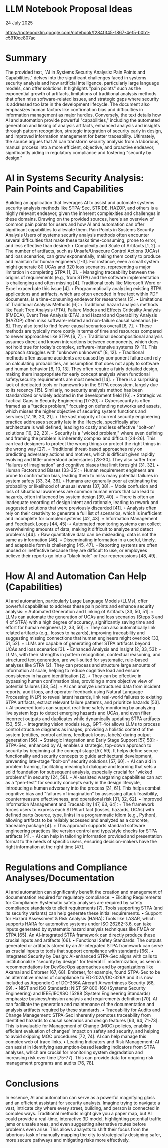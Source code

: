 # LLM Notebook Proposal Ideas
24 July 2025

https://notebooklm.google.com/notebook/f284f345-1867-4ef5-b0b1-c5910ce807ac

# Summary
The provided text, "AI in Systems Security Analysis: Pain Points and Capabilities," delves into the significant challenges faced in systems security analysis and how artificial intelligence, particularly large language models, can offer solutions. It highlights "pain points" such as the exponential growth of artifacts, limitations of traditional analysis methods that often miss software-related issues, and strategic gaps where security is addressed too late in the development lifecycle. The document also emphasizes human factors like confirmation bias and difficulties in information management as major hurdles. Conversely, the text details how AI and automation provide powerful "capabilities," including the automated generation and linking of analysis artifacts, enhanced analysis and insights through pattern recognition, strategic integration of security early in design, and improved information management for better traceability. Ultimately, the source argues that AI can transform security analysis from a laborious, manual process into a more efficient, objective, and proactive endeavor, significantly aiding in regulatory compliance and fostering "security by design."

# AI in Systems Security Analysis: Pain Points and Capabilities
Building an application that leverages AI to assist and automate systems security analysis methods like STPA-Sec, STRIDE, HAZOP, and others is a highly relevant endeavor, given the inherent complexities and challenges in these domains. Drawing on the provided sources, here's an overview of common pain points for users and how AI and automation can offer significant capabilities to alleviate them.
Pain Points in Systems Security Analysis
Users of systems security analysis methods often encounter several difficulties that make these tasks time-consuming, prone to error, and less effective than desired:
• Complexity and Scale of Artifacts [1, 2]:
    ◦ The number of artifacts, such as Unsafe/Unsecure Control Actions (UCAs) and loss scenarios, can grow exponentially, making them costly to produce and maintain for human engineers [1-3]. For instance, even a small system might generate 80 UCAs and 320 loss scenarios, representing a major limitation in completing STPA [1, 2].
    ◦ Managing traceability between the origins of requirements (e.g., from STPA) and the software implementation is challenging and often missing [4]. Traditional tools like Microsoft Word or Excel exacerbate this issue [4].
    ◦ Programmatically analyzing existing STPA applications and artifacts, which are often encoded in free text within PDF documents, is a time-consuming endeavor for researchers [5].
• Limitations of Traditional Analysis Methods [6]:
    ◦ Traditional hazard analysis methods like Fault Tree Analysis (FTA), Failure Modes and Effects Criticality Analysis (FMECA), Event Tree Analysis (ETA), and Hazard and Operability Analysis (HAZOP) often miss software-related and non-failure causal scenarios [6-8]. They also tend to find fewer causal scenarios overall [6, 7].
    ◦ These methods are typically more costly in terms of time and resources compared to newer approaches like STPA [6, 7].
    ◦ Traditional decompositional analysis assumes direct and known interactions between components, which does not hold true for today's complex, software-intensive systems [9-11]. This approach struggles with "unknown unknowns" [8, 12].
    ◦ Traditional methods often assume accidents are caused by component failure and rely on calculating probabilities, an assumption that does not apply to software and human behavior [8, 10, 13]. They often require a fairly detailed design, making them inappropriate for early concept analysis when functional safety/security requirements are most needed [14].
    ◦ There is a surprising lack of dedicated tools or frameworks in the STPA ecosystem, largely due to its recency [15]. Similarly, no security analysis method has been standardized or widely adopted in the development field [16].
• Strategic vs. Tactical Gaps in Security Engineering [17-20]:
    ◦ Cybersecurity is often framed as a "tactics problem," focusing on defending networks and assets, which misses the higher objective of securing system functions and services [17, 18, 20, 21].
    ◦ The vast majority of current security engineering practice addresses security late in the lifecycle, specifically after architecture is well defined, leading to costly and less effective "bolt-on" solutions [19, 22, 23].
    ◦ Security is a "wicked problem," where even defining and framing the problem is inherently complex and difficult [24-26]. This can lead designers to protect the wrong things or protect the right things in the wrong way [27].
    ◦ Traditional threat-based approaches rely on predicting adversary actions and motives, which is difficult given rapidly evolving and little-understood adversaries [28-30]. They also suffer from "failures of imagination" and cognitive biases that limit foresight [31, 32].
• Human Factors and Biases [33-35]:
    ◦ Human requirement engineers are prone to confirmation bias, leading them to miss many potential failures in system safety [33, 34, 36].
    ◦ Humans are generally poor at estimating the probability or likelihood of unusual events [37, 38].
    ◦ Mode confusion and loss of situational awareness are common human errors that can lead to hazards, often influenced by system design [39, 40].
    ◦ There is often an inadequate recording of design intent and rationale, leading to rework and suggested solutions that were previously discarded [41].
    ◦ Analysts often rely on their creativity to generate a full list of scenarios, which is inefficient and incomplete for complex systems [42, 43].
• Information Management and Feedback Loops [44, 45]:
    ◦ Automated monitoring systems can collect overwhelming amounts of data, making it difficult to analyze and detect problems [44].
    ◦ Raw quantitative data can be misleading; data is not the same as information [46].
    ◦ Disseminating information in a useful, timely, and adaptable form is challenging [45, 47].
    ◦ Reporting systems are often unused or ineffective because they are difficult to use, or employees believe their reports go into a "black hole" or fear repercussions [48, 49].

# How AI and Automation Can Help (Capabilities)
AI and automation, particularly Large Language Models (LLMs), offer powerful capabilities to address these pain points and enhance security analysis:
• Automated Generation and Linking of Artifacts [33, 50, 51]:
    ◦ LLMs can automate the generation of UCAs and loss scenarios (Steps 3 and 4 of STPA) with a high degree of accuracy, significantly saving time and effort for human engineers [2, 33, 50].
    ◦ They can also automatically link related artifacts (e.g., losses to hazards), improving traceability and suggesting missing connections that human engineers might overlook [33, 51, 52].
    ◦ LLMs are capable of generating other STPA artifacts beyond UCAs and loss scenarios [3].
• Enhanced Analysis and Insight [2, 33, 53]:
    ◦ LLMs, with their strengths in pattern recognition, contextual reasoning, and structured text generation, are well-suited for systematic, rule-based analyses like STPA [2]. They can process and structure large amounts of information at scale, helping to reduce cognitive load and ensure consistency in hazard identification [2].
    ◦ They can be effective in bypassing human confirmation bias, providing a more objective view of potential failures [33, 54].
    ◦ AI can analyze unstructured data from incident reports, audit logs, and operator feedback using Natural Language Processing (NLP) to reveal latent hazards, link real-world failures to existing STPA artifacts, extract relevant failure patterns, and prioritize hazards [53].
    ◦ AI-powered tools can support real-time safety monitoring by analyzing live system logs to detect emerging hazards and UCAs, and even filter incorrect outputs and duplicates while dynamically updating STPA artifacts [53, 55].
    ◦ Integrating vision models (e.g., GPT-4o) allows LLMs to process control structure diagrams as images, providing a holistic context of the system (entities, control actions, feedback loops, labels) during output generation [56].
• Strategic Integration and Early Stage Support [57, 58]:
    ◦ STPA-Sec, enhanced by AI, enables a strategic, top-down approach to security by beginning at the concept stage [57, 59]. It helps define secure functionality and security concepts to guide architectural development, preventing late-stage "bolt-on" security solutions [57, 60].
    ◦ AI can aid in problem framing, facilitating meaningful dialogue and learning that sets a solid foundation for subsequent analysis, especially crucial for "wicked problems" in security [24, 58].
    ◦ AI-assisted wargaming capabilities can act as a "pen-test" for security concepts early in the design lifecycle, introducing a human adversary into the process [31, 61]. This helps combat cognitive bias and "failures of imagination" by assessing attack feasibility, countermeasure effectiveness, and operational risk [31, 32, 62].
• Improved Information Management and Traceability [47, 63, 64]:
    ◦ The framework forces users to express each STPA artifact (losses, hazards, UCAs) with defined parts (source, type, links) in a programmatic idiom (e.g., Python), allowing artifacts to be reliably accessed and analyzed as a concrete, traceable package [4].
    ◦ This approach supports standard software engineering practices like version control and type/style checks for STPA artifacts [4].
    ◦ AI can help in tailoring information provided and presentation format to the needs of specific users, ensuring decision-makers have the right information at the right time [47].

# Regulations and Compliance Analyses/Documentation
AI and automation can significantly benefit the creation and management of documentation required for regulatory compliance:
• Eliciting Requirements for Compliance: Systematic safety analyses are required by safety compliance standards to elicit requirements [7]. Tools supporting STPA (and its security variants) can help generate these initial requirements.
• Support for Hazard Assessment & Risk Analysis (HARA): Tools like LASAR, which supports HARA for automotive systems under ISO 26262-3.6, can take inputs generated by systematic hazard analysis techniques like FMEA or STPA [65]. An AI-integrated STPA framework can directly produce these crucial inputs and artifacts [66].
• Functional Safety Standards: The outputs generated or artifacts stored by an AI-integrated STPA framework can serve as crucial inputs to tools that support compliance with standards [66].
• Integrated Security by Design: AI-enhanced STPA-Sec aligns with calls to institutionalize "security by design" for federal IT modernization, as seen in recommendations for DevSecOps approaches and by organizations like Akamai and Embraer [67, 68]. Embraer, for example, found STPA-Sec to be an alternative means of compliance to ED-202A/DO-326A and it is now included as Appendix G of DO-356A Aircraft Airworthiness Security [68, 69].
• NIST and ISO Standards: NIST SP 800-160 (Systems Security Engineering) and IEEE/IEC/ISO 15288 (System Engineering Standards) emphasize business/mission analysis and requirements definition [70]. AI can facilitate the generation and maintenance of the documentation and analysis artifacts required by these standards.
• Traceability for Audits and Change Management: STPA-Sec inherently promotes traceability from identified hazards to causal scenarios and design features [63, 64, 71-73]. This is invaluable for Management of Change (MOC) policies, enabling efficient evaluation of changes' impact on safety and security, and helping to avoid skipping MOC procedures [72, 74]. AI can help manage this complex web of trace links.
• Leading Indicators and Risk Management: AI can assist in identifying assumption-based leading indicators from STPA analyses, which are crucial for monitoring system degradation and increasing risk over time [75-77]. This can provide data for ongoing risk management programs and audits [76, 78].

# Conclusions
In essence, AI and automation can serve as a powerful magnifying glass and an efficient assistant for security analysts. Imagine trying to navigate a vast, intricate city where every street, building, and person is connected in complex ways. Traditional methods might give you a paper map, but AI could provide a real-time, interactive 3D model, highlighting potential traffic jams or unsafe areas, and even suggesting alternative routes before problems even arise. This allows analysts to shift their focus from the laborious task of manually mapping the city to strategically designing safer, more secure pathways and mitigating risks more effectively.
